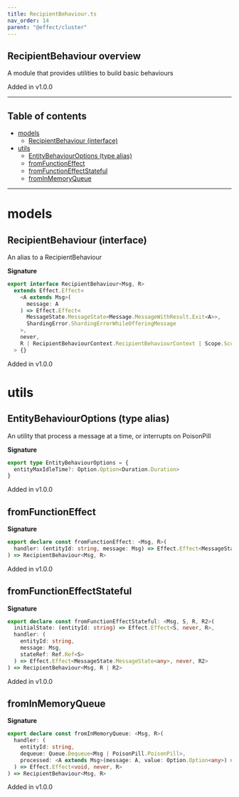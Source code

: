 ```yaml
---
title: RecipientBehaviour.ts
nav_order: 14
parent: "@effect/cluster"
---
```


## RecipientBehaviour overview

A module that provides utilities to build basic behaviours

Added in v1.0.0

---

<h2 class="text-delta">Table of contents</h2>

- [models](#models)
  - [RecipientBehaviour (interface)](#recipientbehaviour-interface)
- [utils](#utils)
  - [EntityBehaviourOptions (type alias)](#entitybehaviouroptions-type-alias)
  - [fromFunctionEffect](#fromfunctioneffect)
  - [fromFunctionEffectStateful](#fromfunctioneffectstateful)
  - [fromInMemoryQueue](#frominmemoryqueue)

---

# models

## RecipientBehaviour (interface)

An alias to a RecipientBehaviour

**Signature**

```ts
export interface RecipientBehaviour<Msg, R>
  extends Effect.Effect<
    <A extends Msg>(
      message: A
    ) => Effect.Effect<
      MessageState.MessageState<Message.MessageWithResult.Exit<A>>,
      ShardingError.ShardingErrorWhileOfferingMessage
    >,
    never,
    R | RecipientBehaviourContext.RecipientBehaviourContext | Scope.Scope
  > {}
```

Added in v1.0.0

# utils

## EntityBehaviourOptions (type alias)

An utility that process a message at a time, or interrupts on PoisonPill

**Signature**

```ts
export type EntityBehaviourOptions = {
  entityMaxIdleTime?: Option.Option<Duration.Duration>
}
```

Added in v1.0.0

## fromFunctionEffect

**Signature**

```ts
export declare const fromFunctionEffect: <Msg, R>(
  handler: (entityId: string, message: Msg) => Effect.Effect<MessageState.MessageState<any>, never, R>
) => RecipientBehaviour<Msg, R>
```

Added in v1.0.0

## fromFunctionEffectStateful

**Signature**

```ts
export declare const fromFunctionEffectStateful: <Msg, S, R, R2>(
  initialState: (entityId: string) => Effect.Effect<S, never, R>,
  handler: (
    entityId: string,
    message: Msg,
    stateRef: Ref.Ref<S>
  ) => Effect.Effect<MessageState.MessageState<any>, never, R2>
) => RecipientBehaviour<Msg, R | R2>
```

Added in v1.0.0

## fromInMemoryQueue

**Signature**

```ts
export declare const fromInMemoryQueue: <Msg, R>(
  handler: (
    entityId: string,
    dequeue: Queue.Dequeue<Msg | PoisonPill.PoisonPill>,
    processed: <A extends Msg>(message: A, value: Option.Option<any>) => Effect.Effect<void, never, never>
  ) => Effect.Effect<void, never, R>
) => RecipientBehaviour<Msg, R>
```

Added in v1.0.0
